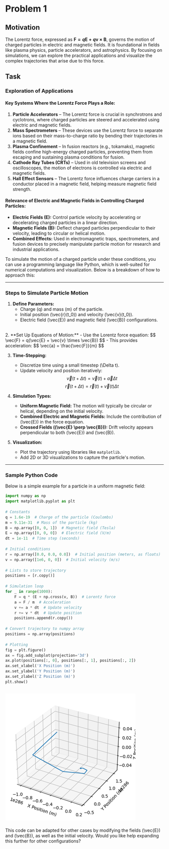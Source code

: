 # Problem 1

## Motivation

The Lorentz force, expressed as **$\mathbf{F} = q\mathbf{E} + q\mathbf{v} \times \mathbf{B}$**, governs the motion of charged particles in electric and magnetic fields. It is foundational in fields like plasma physics, particle accelerators, and astrophysics. By focusing on simulations, we can explore the practical applications and visualize the complex trajectories that arise due to this force.

## Task

### Exploration of Applications  

#### **Key Systems Where the Lorentz Force Plays a Role:**  
1. **Particle Accelerators** – The Lorentz force is crucial in synchrotrons and cyclotrons, where charged particles are steered and accelerated using electric and magnetic fields.  
2. **Mass Spectrometers** – These devices use the Lorentz force to separate ions based on their mass-to-charge ratio by bending their trajectories in a magnetic field.  
3. **Plasma Confinement** – In fusion reactors (e.g., tokamaks), magnetic fields confine high-energy charged particles, preventing them from escaping and sustaining plasma conditions for fusion.  
4. **Cathode Ray Tubes (CRTs)** – Used in old television screens and oscilloscopes, the motion of electrons is controlled via electric and magnetic fields.  
5. **Hall Effect Sensors** – The Lorentz force influences charge carriers in a conductor placed in a magnetic field, helping measure magnetic field strength.  

#### **Relevance of Electric and Magnetic Fields in Controlling Charged Particles:**  
- **Electric Fields ($\mathbf{E}$):** Control particle velocity by accelerating or decelerating charged particles in a linear direction.  
- **Magnetic Fields ($\mathbf{B}$):** Deflect charged particles perpendicular to their velocity, leading to circular or helical motion.  
- **Combined Effects:** Used in electromagnetic traps, spectrometers, and fusion devices to precisely manipulate particle motion for research and industrial applications.  

To simulate the motion of a charged particle under these conditions, you can use a programming language like Python, which is well-suited for numerical computations and visualization. Below is a breakdown of how to approach this:

---

### **Steps to Simulate Particle Motion**
1. **Define Parameters:**  <br>
    - Charge \(q\) and mass \(m\) of the particle.  
    - Initial position \(\vec{r}(t_0)\) and velocity \(\vec{v}(t_0)\).  
    - Electric field \(\vec{E}\) and magnetic field \(\vec{B}\) configurations.  
<br>
2. **Set Up Equations of Motion:**  
    - Use the Lorentz force equation:  
    $$
    \vec{F} = q(\vec{E} + \vec{v} \times \vec{B})
    $$
    - This provides acceleration:  
    $$
     \vec{a} = \frac{\vec{F}}{m}
    $$

3. **Time-Stepping:**  
    - Discretize time using a small timestep \(\Delta t\).  
    - Update velocity and position iteratively:  
     $$
     \vec{v}(t + \Delta t) = \vec{v}(t) + \vec{a} \Delta t
     $$
     $$
     \vec{r}(t + \Delta t) = \vec{r}(t) + \vec{v}(t) \Delta t
     $$

4. **Simulation Types:**  
    - **Uniform Magnetic Field:** The motion will typically be circular or helical, depending on the initial velocity.  
    - **Combined Electric and Magnetic Fields:** Include the contribution of \(\vec{E}\) in the force equation.  
    - **Crossed Fields (\(\vec{E} \perp \vec{B}\)):** Drift velocity appears perpendicular to both \(\vec{E}\) and \(\vec{B}\).  

5. **Visualization:**
    - Plot the trajectory using libraries like `matplotlib`.  
    - Add 2D or 3D visualizations to capture the particle's motion.  

---

### **Sample Python Code**
Below is a simple example for a particle in a uniform magnetic field:

```python
import numpy as np
import matplotlib.pyplot as plt

# Constants
q = 1.6e-19  # Charge of the particle (Coulombs)
m = 9.11e-31  # Mass of the particle (kg)
B = np.array([0, 0, 1])  # Magnetic field (Tesla)
E = np.array([0, 0, 0])  # Electric field (V/m)
dt = 1e-11  # Time step (seconds)

# Initial conditions
r = np.array([0.0, 0.0, 0.0])  # Initial position (meters, as floats)
v = np.array([1e6, 0, 0])  # Initial velocity (m/s)

# Lists to store trajectory
positions = [r.copy()]

# Simulation loop
for _ in range(1000):
    F = q * (E + np.cross(v, B))  # Lorentz force
    a = F / m  # Acceleration
    v += a * dt  # Update velocity
    r += v * dt  # Update position
    positions.append(r.copy())

# Convert trajectory to numpy array
positions = np.array(positions)

# Plotting
fig = plt.figure()
ax = fig.add_subplot(projection='3d')
ax.plot(positions[:, 0], positions[:, 1], positions[:, 2])
ax.set_xlabel('X Position (m)')
ax.set_ylabel('Y Position (m)')
ax.set_zlabel('Z Position (m)')
plt.show()
```
![alt text](image.png)
---

This code can be adapted for other cases by modifying the fields \(\vec{E}\) and \(\vec{B}\), as well as the initial velocity. Would you like help expanding this further for other configurations?